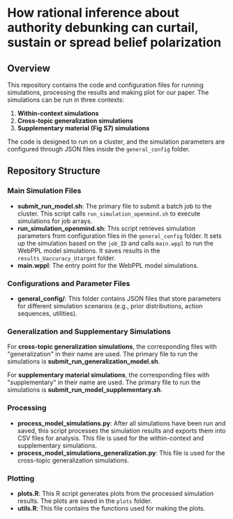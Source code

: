 # How rational inference about authority debunking can curtail, sustain or spread belief polarization

## Overview

This repository contains the code and configuration files for running simulations, processing the results and making plot for our paper. The simulations can be run in three contexts:

1. **Within-context simulations**
2. **Cross-topic generalization simulations**
3. **Supplementary material (Fig S7) simulations**

The code is designed to run on a cluster, and the simulation parameters are configured through JSON files inside the `general_config` folder.

## Repository Structure

### Main Simulation Files

- **submit_run_model.sh**: The primary file to submit a batch job to the cluster. This script calls `run_simulation_openmind.sh` to execute simulations for job arrays.
- **run_simulation_openmind.sh**: This script retrieves simulation parameters from configuration files in the `general_config` folder. It sets up the simulation based on the `job_ID` and calls `main.wppl` to run the WebPPL model simulations. It saves results in the `results_Uaccuracy_Utarget` folder.
- **main.wppl**: The entry point for the WebPPL model simulations. 

### Configurations and Parameter Files

- **general_config/**: This folder contains JSON files that store parameters for different simulation scenarios (e.g., prior distributions, action sequences, utilities).

### Generalization and Supplementary Simulations

For **cross-topic generalization simulations**, the corresponding files with "generalization" in their name are used. The primary file to run the simulations is **submit_run_generalization_model.sh**.

For **supplementary material simulations**, the corresponding files with "supplementary" in their name are used. The primary file to run the simulations is **submit_run_model_supplementary.sh**.

### Processing

- **process_model_simulations.py**: After all simulations have been run and saved, this script processes the simulation results and exports them into CSV files for analysis. This file is used for the within-context and supplementary simulations.
- **process_model_simulations_generalization.py**: This file is used for the cross-topic generalization simulations.

### Plotting
- **plots.R**: This R script generates plots from the processed simulation results. The plots are saved in the `plots` folder.
- **utils.R**: This file contains the functions used for making the plots.
